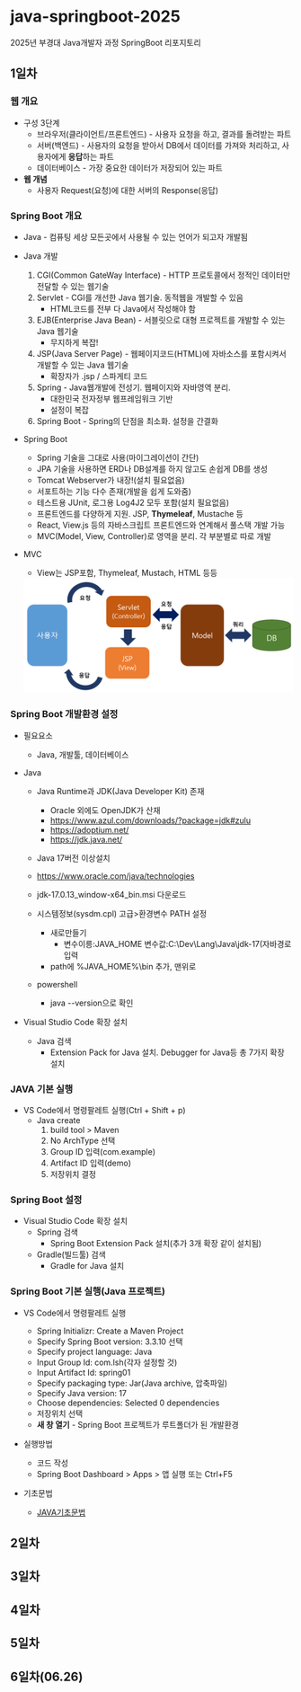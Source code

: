 # java-springboot-2025
2025년 부경대 Java개발자 과정 SpringBoot 리포지토리

## 1일차

### 웹 개요
- 구성 3단계
    - 브라우저(클라이언트/프론트엔드) - 사용자 요청을 하고, 결과를 돌려받는 파트
    - 서버(백엔드) - 사용자의 요청을 받아서 DB에서 데이터를 가져와 처리하고, 사용자에게 **응답**하는 파트 
    - 데이터베이스 - 가장 중요한 데이터가 저장되어 있는 파트
- **웹 개념**
    - 사용자 Request(요청)에 대한 서버의 Response(응답)

### Spring Boot 개요
- Java - 컴퓨팅 세상 모든곳에서 사용될 수 있는 언어가 되고자 개발됨
- Java 개발
    1. CGI(Common GateWay Interface) - HTTP 프로토콜에서 정적인 데이터만 전달할 수 있는 웹기술
    2. Servlet - CGI를 개선한 Java 웹기술. 동적웹을 개발할 수 있음
        - HTML코드를 전부 다 Java에서 작성해야 함
    3. EJB(Enterprise Java Bean) - 서블릿으로 대형 프로젝트를 개발할 수 있는 Java 웹기술
        - 무지하게 복잡!
    4. JSP(Java Server Page) - 웹페이지코드(HTML)에 자바소스를 포함시켜서 개발할 수 있는 Java 웹기술
        - 확장자가 .jsp / 스파게티 코드
    5. Spring - Java웹개발에 전성기. 웹페이지와 자바영역 분리.
        - 대한민국 전자정부 웹프레임워크 기반
        - 설정이 복잡
    6. Spring Boot - Spring의 단점을 최소화. 설정을 간결화

- Spring Boot
    - Spring 기술을 그대로 사용(마이그레이션이 간단) 
    - JPA 기술을 사용하면 ERD나 DB설계를 하지 않고도 손쉽게 DB를 생성
    - Tomcat Webserver가 내장!(설치 필요없음)
    - 서포트하는 기능 다수 존재(개발을 쉽게 도와줌)
    - 테스트용 JUnit, 로그용 Log4J2 모두 포함(설치 필요없음)
    - 프론트엔드를 다양하게 지원. JSP, **Thymeleaf**, Mustache 등
    - React, View.js 등의 자바스크립트 프론트엔드와 연계해서 풀스택 개발 가능
    - MVC(Model, View, Controller)로 영역을 분리. 각 부분별로 따로 개발
- MVC    
    - View는 JSP포함, Thymeleaf, Mustach, HTML 등등
    <img src = './image/sb001.png' width=700>

### Spring Boot 개발환경 설정
- 필요요소
    - Java, 개발툴, 데이터베이스

- Java
    - Java Runtime과 JDK(Java Developer Kit) 존재
        - Oracle 외에도 OpenJDK가 산재
        - https://www.azul.com/downloads/?package=jdk#zulu
        - https://adoptium.net/
        - https://jdk.java.net/
    - Java 17버전 이상설치
    - https://www.oracle.com/java/technologies
    - jdk-17.0.13_window-x64_bin.msi 다운로드

    - 시스템정보(sysdm.cpl) 고급>환경변수 PATH 설정
        - 새로만들기
            - 변수이릉:JAVA_HOME 변수값:C:\Dev\Lang\Java\jdk-17(자바경로 입력
        - path에 %JAVA_HOME%\bin 추가, 맨위로
    - powershell
        - java --version으로 확인

- Visual Studio Code 확장 설치
    - Java 검색
        - Extension Pack for Java 설치. Debugger for Java등 총 7가지 확장 설치

### JAVA 기본 실행
- VS Code에서 명령팔레트 실행(Ctrl + Shift + p)
    - Java create
        1. build tool > Maven
        2. No ArchType 선택
        3. Group ID 입력(com.example)
        4. Artifact ID 입력(demo)
        5. 저장위치 결정

### Spring Boot 설정
- Visual Studio Code 확장 설치
    - Spring 검색
        - Spring Boot Extension Pack 설치(추가 3개 확장 같이 설치됨)
    - Gradle(빌드툴) 검색
        - Gradle for Java 설치

 ### Spring Boot 기본 실행(Java 프로젝트)
 - VS Code에서 명령팔레트 실행
    - Spring Initializr: Create a Maven Project
    - Specify Spring Boot version: 3.3.10 선택
    - Specify project language: Java
    - Input Group Id: com.lsh(각자 설정할 것)
    - Input Artifact Id: spring01
    - Specify packaging type: Jar(Java archive, 압축파일)
    - Specify Java version: 17
    - Choose dependencies: Selected 0 dependencies
    - 저장위치 선택
    - **새 창 열기** - Spring Boot 프로젝트가 루트폴더가 된 개발환경

- 실행방법
    - 코드 작성
    - Spring Boot Dashboard > Apps > 앱 실행 또는 Ctrl+F5
    
- 기초문법
    - [JAVA기초문법](./JAVA_BASIC.md)



## 2일차

## 3일차

## 4일차

## 5일차 

## 6일차(06.26)